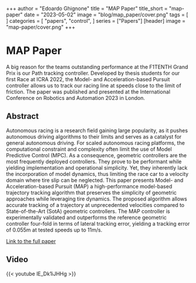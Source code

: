 +++
author = "Edoardo Ghignone"
title = "MAP Paper"
title_short = "map-paper"
date = "2023-05-02"
image = "blog/map_paper/cover.png"
tags = [
]
categories = [
    "papers",
    "control",
]
series = ["Papers"]
[header]
image = "map-paper/cover.png"
+++

# MAP Paper

A big reason for the teams outstanding performance at the F1TENTH Grand Prix is our Path tracking controller. Developed by thesis students for our first Race at ICRA 2022, the Model- and Acceleration-based Pursuit controller allows us to track our racing line at speeds close to the limit of friction. The paper was published and presented at the International Conference on Robotics and Automation 2023 in London.

## Abstract 
Autonomous racing is a research field gaining large popularity, as it pushes autonomous driving algorithms to their limits and serves as a catalyst for general autonomous driving. For scaled autonomous racing platforms, the computational constraint and complexity often limit the use of Model Predictive Control (MPC). As a consequence, geometric controllers are the most frequently deployed controllers. They prove to be performant while yielding implementation and operational simplicity. Yet, they inherently lack the incorporation of model dynamics, thus limiting the race car to a velocity domain where tire slip can be neglected. This paper presents Model- and Acceleration-based Pursuit (MAP) a high-performance model-based trajectory tracking algorithm that preserves the simplicity of geometric approaches while leveraging tire dynamics. The proposed algorithm allows accurate tracking of a trajectory at unprecedented velocities compared to State-of-the-Art (SotA) geometric controllers. The MAP controller is experimentally validated and outperforms the reference geometric controller four-fold in terms of lateral tracking error, yielding a tracking error of 0.055m at tested speeds up to 11m/s.

[Link to the full paper](https://arxiv.org/abs/2209.04346)

## Video 

{{< youtube lE_Dk1iJHHg >}}
